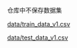 
仓库中不保存数据集

[data/train_data_v1.csv](https://github.com/Zening-Li/BIT_DataMining_project/blob/master/process_data/test_data_v1.csv) 

[data/test_data_v1.csv](https://github.com/Zening-Li/BIT_DataMining_project/blob/master/process_data/train_data_v1.csv)  